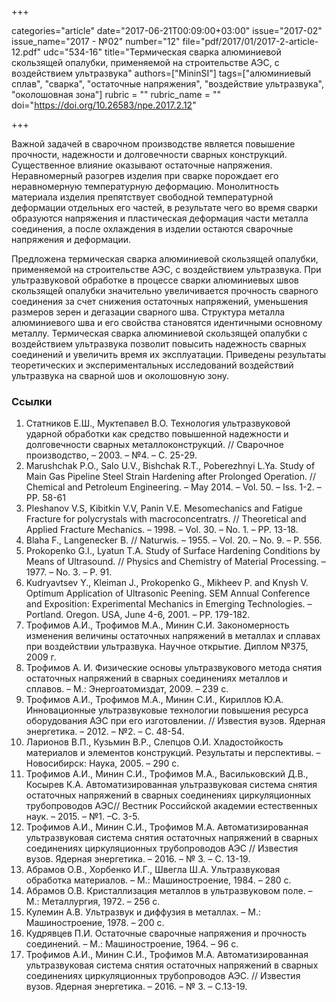 +++

categories="article"
date="2017-06-21T00:09:00+03:00"
issue="2017-02"
issue_name="2017 - №02"
number="12"
file="pdf/2017/01/2017-2-article-12.pdf"
udc="534-16"
title="Термическая сварка алюминиевой скользящей опалубки, применяемой на строительстве АЭС, с воздействием ультразвука"
authors=["MininSI"]
tags=["алюминиевый сплав", "сварка", "остаточные напряжения", "воздействие ультразвука", "околошовная зона"]
rubric = ""
rubric_name = ""
doi="https://doi.org/10.26583/npe.2017.2.12"

+++

Важной задачей в сварочном производстве является повышение прочности, надежности и долговечности сварных конструкций. Существенное влияние оказывают остаточные напряжения. Неравномерный разогрев изделия при сварке порождает его неравномерную температурную деформацию. Монолитность материала изделия препятствует свободной температурной деформации отдельных его частей, в результате чего во время сварки образуются напряжения и пластическая деформация части металла соединения, а после охлаждения в изделии остаются сварочные напряжения и деформации.

Предложена термическая сварка алюминиевой скользящей опалубки, применяемой на строительстве АЭС, с воздействием ультразвука. При ультразвуковой обработке в процессе сварки алюминиевых швов скользящей опалубки значительно увеличивается прочность сварного соединения за счет снижения остаточных напряжений, уменьшения размеров зерен и дегазации сварного шва. Структура металла алюминиевого шва и его свойства становятся идентичными основному металлу. Термическая сварка алюминиевой скользящей опалубки с воздействием ультразвука позволит повысить надежность сварных соединений и увеличить время их эксплуатации. Приведены результаты теоретических и экспериментальных исследований воздействий ультразвука на сварной шов и околошовную зону.

### Ссылки

1. Статников Е.Ш., Муктепавел В.О. Технология ультразвуковой ударной обработки как средство повышенной надежности и долговечности сварных металлоконструкций. // Сварочное производство, – 2003. – №4. – С. 25-29.
2. Marushchak P.O., Salo U.V., Bishchak R.T., Poberezhnyi L.Ya. Study of Main Gas Pipeline Steel Strain Hardening after Prolonged Operation. // Chemical and Petroleum Engineering. – May 2014. – Vol. 50. – Iss. 1-2. – PP. 58-61
3. Pleshanov V.S, Kibitkin V.V, Panin V.E. Mesomechanics and Fatigue Fracture for polycrystals with macroconcentratrs. // Theoretical and Applied Fracture Mechanics. – 1998. – Vol. 30. – No. 1. – PP. 13-18.
4. Blaha F., Langenecker В. // Naturwis. – 1955. – Vol. 20. – No. 9. – P. 556.
5. Prokopenko G.I., Lyatun T.A. Study of Surface Hardening Conditions by Means of Ultrasound. // Physics and Chemistry of Material Processing. – 1977. – No. 3. – P. 91.
6. Kudryavtsev Y., Kleiman J., Prokopenko G., Mikheev P. and Knysh V. Optimum Application of Ultrasonic Peening. SEM Annual Conference and Exposition: Experimental Mechanics in Emerging Technologies. – Portland. Oregon. USA, June 4-6, 2001. – PP. 179-182.
7. Трофимов А.И., Трофимов М.А., Минин С.И. Закономерность изменения величины остаточных напряжений в металлах и сплавах при воздействии ультразвука. Научное открытие. Диплом №375, 2009 г.
8. Трофимов А. И. Физические основы ультразвукового метода снятия остаточных напряжений в сварных соединениях металлов и сплавов. – М.: Энергоатомиздат, 2009. – 239 с.
9. Трофимов А.И., Трофимов М.А., Минин С.И., Кириллов Ю.А. Инновационные ультразвуковые технологии повышения ресурса оборудования АЭС при его изготовлении. // Известия вузов. Ядерная энергетика. – 2012. – №2. – С. 48-54.
10. Ларионов В.П., Кузьмин В.Р., Слепцов О.И. Хладостойкость материалов и элементов конструкций. Результаты и перспективы. – Новосибирск: Наука, 2005. – 290 с.
11. Трофимов А.И., Минин С.И., Трофимов М.А., Васильковский Д.В., Косырев К.А. Автоматизированная ультразвуковая система снятия остаточных напряжений в сварных соединениях циркуляционных трубопроводов АЭС// Вестник Российской академии естественных наук. – 2015. – №1. –С. 3-5.
12. Трофимов А.И., Минин С.И., Трофимов М.А. Автоматизированная ультразвуковая система снятия остаточных напряжений в сварных соединениях циркуляционных трубопроводов АЭС // Известия вузов. Ядерная энергетика. – 2016. – № 3. – С. 13-19.
13. Абрамов О.В., Хорбенко И.Г., Швегла Ш.А. Ультразвуковая обработка материалов. – М.: Машиностроение, 1984. – 280 с.
14. Абрамов О.В. Кристаллизация металлов в ультразвуковом поле. – М.: Металлургия, 1972. – 256 с.
15. Кулемин А.В. Ультразвук и диффузия в металлах. – М.: Машиностроение, 1978. – 200 с.
16. Кудрявцев П.И. Остаточные сварочные напряжения и прочность соединений. – М.: Машиностроение, 1964. – 96 с.
17. Трофимов А.И., Минин С.И., Трофимов М.А. Автоматизированная ультразвуковая система снятия остаточных напряжений в сварных соединениях циркуляционных трубопроводов АЭС. // Известия вузов. Ядерная энергетика. – 2016. – № 3. – С.13-19.